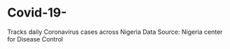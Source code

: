 # Covid-19-
Tracks daily Coronavirus cases across Nigeria
Data Source: Nigeria center for Disease Control
